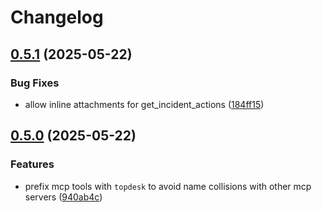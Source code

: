 # Changelog

## [0.5.1](https://github.com/dbsanfte/topdesk-mcp/compare/v0.5.0...v0.5.1) (2025-05-22)


### Bug Fixes

* allow inline attachments for get_incident_actions ([184ff15](https://github.com/dbsanfte/topdesk-mcp/commit/184ff150d7688a8d2d452829fa2db4ab1b96fe30))

## [0.5.0](https://github.com/dbsanfte/topdesk-mcp/compare/0.4.5...v0.5.0) (2025-05-22)


### Features

* prefix mcp tools with `topdesk` to avoid name collisions with other mcp servers ([940ab4c](https://github.com/dbsanfte/topdesk-mcp/commit/940ab4c7b05ff36bdc18bc7187119a028e11cc78))

